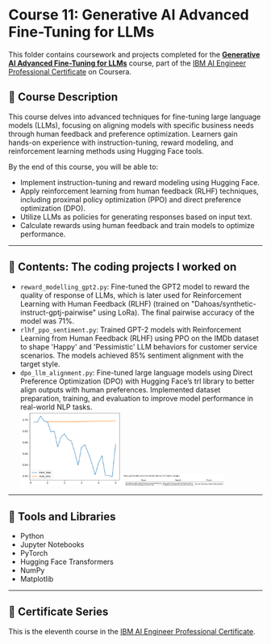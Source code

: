 # Course 11: Generative AI Advanced Fine-Tuning for LLMs

This folder contains coursework and projects completed for the **[Generative AI Advanced Fine-Tuning for LLMs](https://www.coursera.org/learn/generative-ai-advanced-fine-tuning-for-llms?specialization=ai-engineer)** course, part of the [IBM AI Engineer Professional Certificate](https://www.coursera.org/professional-certificates/ai-engineer) on Coursera.

## 🧠 Course Description

This course delves into advanced techniques for fine-tuning large language models (LLMs), focusing on aligning models with specific business needs through human feedback and preference optimization. Learners gain hands-on experience with instruction-tuning, reward modeling, and reinforcement learning methods using Hugging Face tools.

By the end of this course, you will be able to:

- Implement instruction-tuning and reward modeling using Hugging Face.
- Apply reinforcement learning from human feedback (RLHF) techniques, including proximal policy optimization (PPO) and direct preference optimization (DPO).
- Utilize LLMs as policies for generating responses based on input text.
- Calculate rewards using human feedback and train models to optimize performance.

---

## 📂 Contents: The coding projects I worked on

- `reward_modelling_gpt2.py`: Fine-tuned the GPT2 model to reward the quality of response of LLMs, which is later used for Reinforcement Learning with Human Feedback (RLHF) (trained on "Dahoas/synthetic-instruct-gptj-pairwise" using LoRa). The final pairwise accuracy of the model was 71%.
- `rlhf_ppo_sentiment.py`: Trained GPT-2 models with Reinforcement Learning from Human Feedback (RLHF) using PPO on the IMDb dataset to shape 'Happy' and 'Pessimistic' LLM behaviors for customer service scenarios. The models achieved 85% sentiment alignment with the target style.
- `dpo_llm_alignment.py`: Fine-tuned large language models using Direct Preference Optimization (DPO) with Hugging Face’s trl library to better align outputs with human preferences. Implemented dataset preparation, training, and evaluation to improve model performance in real-world NLP tasks. <br>
 <img src="Images/loss dpo.png" alt="train and validation loss of the dpo model" width="200"/> <img src="Images/samples_dpo.png" alt="sample dpo" width="200"/> 
---

## 🔧 Tools and Libraries

- Python
- Jupyter Notebooks
- PyTorch
- Hugging Face Transformers
- NumPy
- Matplotlib

---

## 📌 Certificate Series

This is the eleventh course in the [IBM AI Engineer Professional Certificate](https://www.coursera.org/professional-certificates/ai-engineer).
